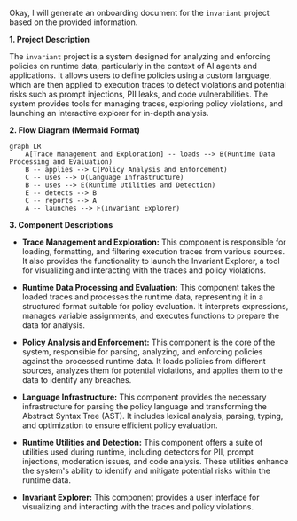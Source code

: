 Okay, I will generate an onboarding document for the `invariant` project based on the provided information.

**1. Project Description**

The `invariant` project is a system designed for analyzing and enforcing policies on runtime data, particularly in the context of AI agents and applications. It allows users to define policies using a custom language, which are then applied to execution traces to detect violations and potential risks such as prompt injections, PII leaks, and code vulnerabilities. The system provides tools for managing traces, exploring policy violations, and launching an interactive explorer for in-depth analysis.

**2. Flow Diagram (Mermaid Format)**

```mermaid
graph LR
    A[Trace Management and Exploration] -- loads --> B(Runtime Data Processing and Evaluation)
    B -- applies --> C(Policy Analysis and Enforcement)
    C -- uses --> D(Language Infrastructure)
    B -- uses --> E(Runtime Utilities and Detection)
    E -- detects --> B
    C -- reports --> A
    A -- launches --> F(Invariant Explorer)
```

**3. Component Descriptions**

*   **Trace Management and Exploration:** This component is responsible for loading, formatting, and filtering execution traces from various sources. It also provides the functionality to launch the Invariant Explorer, a tool for visualizing and interacting with the traces and policy violations.

*   **Runtime Data Processing and Evaluation:** This component takes the loaded traces and processes the runtime data, representing it in a structured format suitable for policy evaluation. It interprets expressions, manages variable assignments, and executes functions to prepare the data for analysis.

*   **Policy Analysis and Enforcement:** This component is the core of the system, responsible for parsing, analyzing, and enforcing policies against the processed runtime data. It loads policies from different sources, analyzes them for potential violations, and applies them to the data to identify any breaches.

*   **Language Infrastructure:** This component provides the necessary infrastructure for parsing the policy language and transforming the Abstract Syntax Tree (AST). It includes lexical analysis, parsing, typing, and optimization to ensure efficient policy evaluation.

*   **Runtime Utilities and Detection:** This component offers a suite of utilities used during runtime, including detectors for PII, prompt injections, moderation issues, and code analysis. These utilities enhance the system's ability to identify and mitigate potential risks within the runtime data.

*   **Invariant Explorer:** This component provides a user interface for visualizing and interacting with the traces and policy violations.